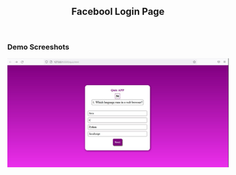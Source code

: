 <div align="center">

  <br />
  <br />

  <h2 align="center">Facebool Login Page</h2>

</div>

<br />

### Demo Screeshots

![Facebook Login Page Desktop Demo](./Screenshot-01.png "Desktop Demo")
